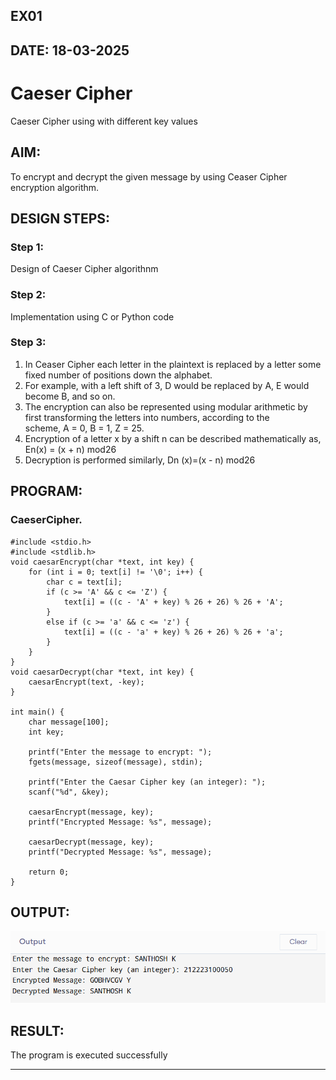 ## EX01
## DATE: 18-03-2025
# Caeser Cipher
Caeser Cipher using with different key values



## AIM:

To encrypt and decrypt the given message by using Ceaser Cipher encryption algorithm.




## DESIGN STEPS:

### Step 1:

Design of Caeser Cipher algorithnm 

### Step 2:

Implementation using C or Python code

### Step 3:

1.	In Ceaser Cipher each letter in the plaintext is replaced by a letter some fixed number of positions down the alphabet.
2.	For example, with a left shift of 3, D would be replaced by A, E would become B, and so on.
3.	The encryption can also be represented using modular arithmetic by first transforming the letters into numbers, according to the   
    scheme, A = 0, B = 1, Z = 25.
4.	Encryption of a letter x by a shift n can be described mathematically as,
                       En(x) = (x + n) mod26
5.	Decryption is performed similarly,
                       Dn (x)=(x - n) mod26




## PROGRAM:

### CaeserCipher.

```
#include <stdio.h>
#include <stdlib.h>
void caesarEncrypt(char *text, int key) {
    for (int i = 0; text[i] != '\0'; i++) {
        char c = text[i];
        if (c >= 'A' && c <= 'Z') {
            text[i] = ((c - 'A' + key) % 26 + 26) % 26 + 'A';
        }
        else if (c >= 'a' && c <= 'z') {
            text[i] = ((c - 'a' + key) % 26 + 26) % 26 + 'a';
        }
    }
}
void caesarDecrypt(char *text, int key) {
    caesarEncrypt(text, -key);
}

int main() {
    char message[100]; 
    int key;

    printf("Enter the message to encrypt: ");
    fgets(message, sizeof(message), stdin);

    printf("Enter the Caesar Cipher key (an integer): ");
    scanf("%d", &key);
    
    caesarEncrypt(message, key);
    printf("Encrypted Message: %s", message);

    caesarDecrypt(message, key);
    printf("Decrypted Message: %s", message);

    return 0;
}
```



## OUTPUT:
![output](./image.png)



## RESULT:
The program is executed successfully

---------------------------------
